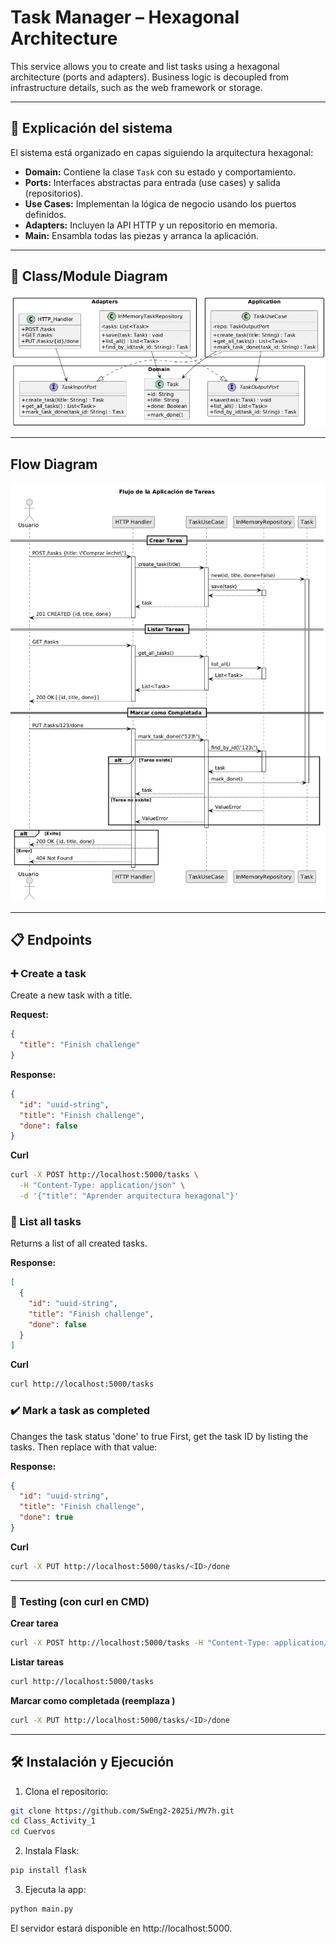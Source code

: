 # Task Manager – Hexagonal Architecture

This service allows you to create and list tasks using a hexagonal architecture (ports and adapters). Business logic is decoupled from infrastructure details, such as the web framework or storage.

---

## 🧠 Explicación del sistema

El sistema está organizado en capas siguiendo la arquitectura hexagonal:

- **Domain:** Contiene la clase `Task` con su estado y comportamiento.
- **Ports:** Interfaces abstractas para entrada (use cases) y salida (repositorios).
- **Use Cases:** Implementan la lógica de negocio usando los puertos definidos.
- **Adapters:** Incluyen la API HTTP y un repositorio en memoria.
- **Main:** Ensambla todas las piezas y arranca la aplicación.

---

## 📐 Class/Module Diagram

![Class/Module Diagram](class_diagram.png)

---

## Flow Diagram

![Flow Diagram](flow_diagram.png)

---

## 📋 Endpoints

### ➕ Create a task

Create a new task with a title.

**Request:**
```json
{
  "title": "Finish challenge"
}
```

**Response:**
```json
{
  "id": "uuid-string",
  "title": "Finish challenge",
  "done": false
}
```

**Curl**
```bash
curl -X POST http://localhost:5000/tasks \
  -H "Content-Type: application/json" \
  -d '{"title": "Aprender arquitectura hexagonal"}'
```

### 📄 List all tasks

Returns a list of all created tasks.

**Response:**
```json
[
  {
    "id": "uuid-string",
    "title": "Finish challenge",
    "done": false
  }
]
```

**Curl**
```bash
curl http://localhost:5000/tasks
```

### ✔️ Mark a task as completed

Changes the task status 'done' to true
First, get the task ID by listing the tasks. Then replace <ID> with that value:

**Response:**
```json
{
  "id": "uuid-string",
  "title": "Finish challenge",
  "done": true
}
```

**Curl**
```bash
curl -X PUT http://localhost:5000/tasks/<ID>/done
```

---

### 🔳 Testing (con curl en CMD)

**Crear tarea**
```bash
curl -X POST http://localhost:5000/tasks -H "Content-Type: application/json" -d "{\"title\": \"Finish challenge\"}"
```

**Listar tareas**
```bash
curl http://localhost:5000/tasks
```

**Marcar como completada (reemplaza <ID>)**
```bash
curl -X PUT http://localhost:5000/tasks/<ID>/done
```

---

## 🛠️ Instalación y Ejecución

1. Clona el repositorio:

```bash
git clone https://github.com/SwEng2-2025i/MV7h.git
cd Class_Activity_1
cd Cuervos
```

2. Instala Flask:
   
```bash
pip install flask
```

3. Ejecuta la app:
   
```bash
python main.py
```
El servidor estará disponible en http://localhost:5000.
